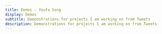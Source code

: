 ```yaml
---
title: Demos - Youfa Song
display: Demos
subtitle: Demonstrations for projects I am working on from Tweets
description: Demonstrations for projects I am working on from Tweets
---
```


<!-- @layout-full-width -->

<!-- <ListDemos /> -->

<!-- <ListMarkdownCards path="./projects/" /> -->


